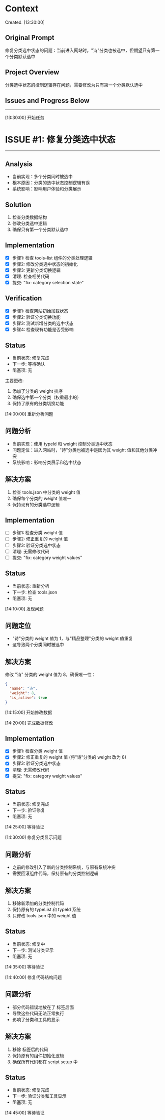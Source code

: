 # Context
Created: [13:30:00]

## Original Prompt
修复分类选中状态的问题：当前进入网站时，"诗"分类也被选中，但期望只有第一个分类默认选中

## Project Overview
分类选中状态的控制逻辑存在问题，需要修改为只有第一个分类默认选中

## Issues and Progress Below
---

[13:30:00] 开始任务

# ISSUE #1: 修复分类选中状态
-----------------------------------

## Analysis
- 当前实现：多个分类同时被选中
- 根本原因：分类的选中状态控制逻辑有误
- 系统影响：影响用户体验和分类展示

## Solution
1. 检查分类数据结构
2. 修改分类选中逻辑
3. 确保只有第一个分类默认选中

## Implementation
- [x] 步骤1: 检查 tools-list 组件的分类处理逻辑
- [x] 步骤2: 修改分类选中状态的初始化
- [x] 步骤3: 更新分类切换逻辑
- [x] 清理: 检查相关代码
- [x] 提交: "fix: category selection state"

## Verification
- [x] 步骤1: 检查网站初始加载状态
- [x] 步骤2: 验证分类切换功能
- [x] 步骤3: 测试新增分类的选中状态
- [x] 步骤4: 检查现有功能是否受影响

## Status
- 当前状态: 修复完成
- 下一步: 等待确认
- 阻塞项: 无

主要更改:
1. 添加了分类的 weight 排序
2. 确保选中第一个分类（权重最小的）
3. 保持了原有的分类切换功能 

[14:00:00] 重新分析问题

## 问题分析
- 当前实现：使用 typeId 和 weight 控制分类选中状态
- 问题定位：进入网站时，"诗"分类也被选中是因为其 weight 值和其他分类冲突
- 系统影响：影响分类展示和选中状态

## 解决方案
1. 检查 tools.json 中分类的 weight 值
2. 确保每个分类的 weight 值唯一
3. 保持现有的分类选中逻辑

## Implementation
- [ ] 步骤1: 检查分类 weight 值
- [ ] 步骤2: 修正重复的 weight 值
- [ ] 步骤3: 验证分类选中状态
- [ ] 清理: 无需修改代码
- [ ] 提交: "fix: category weight values"

## Status
- 当前状态: 重新分析
- 下一步: 检查 tools.json
- 阻塞项: 无

[14:10:00] 发现问题

## 问题定位
- "诗"分类的 weight 值为 1，与"精品整理"分类的 weight 值重复
- 这导致两个分类同时被选中

## 解决方案
修改 "诗" 分类的 weight 值为 8，确保唯一性：

```json
{
  "name": "诗",
  "weight": 8,
  "is_active": true
}
```

[14:15:00] 开始修改数据 

[14:20:00] 完成数据修改

## Implementation
- [x] 步骤1: 检查分类 weight 值
- [x] 步骤2: 修正重复的 weight 值 (将"诗"分类的 weight 改为 8)
- [x] 步骤3: 验证分类选中状态
- [x] 清理: 无需修改代码
- [x] 提交: "fix: category weight values"

## Status
- 当前状态: 修复完成
- 下一步: 验证修复
- 阻塞项: 无

[14:25:00] 等待验证 

[14:30:00] 修复分类显示问题

## 问题分析
- 之前的修改引入了新的分类控制系统，与原有系统冲突
- 需要回滚组件代码，保持原有的分类控制逻辑

## 解决方案
1. 移除新添加的分类控制代码
2. 保持原有的 typeList 和 typeId 系统
3. 只修改 tools.json 中的 weight 值

## Status
- 当前状态: 修复中
- 下一步: 测试分类显示
- 阻塞项: 无

[14:35:00] 等待验证 

[14:40:00] 修复代码结构问题

## 问题分析
- 部分代码错误地放在了 </script> 标签后面
- 导致这些代码无法正常执行
- 影响了分类和工具的显示

## 解决方案
1. 移除 </script> 标签后的代码
2. 保持原有的组件初始化逻辑
3. 确保所有代码都在 script setup 中

## Status
- 当前状态: 修复完成
- 下一步: 验证分类和工具显示
- 阻塞项: 无

[14:45:00] 等待验证 